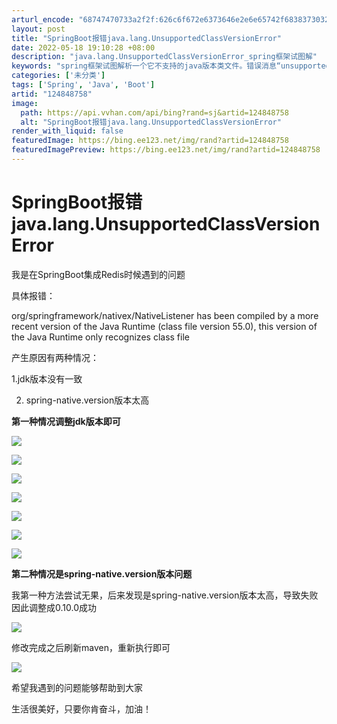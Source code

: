 ```yaml
---
arturl_encode: "68747470733a2f2f:626c6f672e6373646e2e6e65742f683837303231313132392f:61727469636c652f64657461696c732f313234383438373538"
layout: post
title: "SpringBoot报错java.lang.UnsupportedClassVersionError"
date: 2022-05-18 19:10:28 +08:00
description: "java.lang.UnsupportedClassVersionError_spring框架试图解"
keywords: "spring框架试图解析一个它不支持的java版本类文件。错误消息“unsupported class"
categories: ['未分类']
tags: ['Spring', 'Java', 'Boot']
artid: "124848758"
image:
  path: https://api.vvhan.com/api/bing?rand=sj&artid=124848758
  alt: "SpringBoot报错java.lang.UnsupportedClassVersionError"
render_with_liquid: false
featuredImage: https://bing.ee123.net/img/rand?artid=124848758
featuredImagePreview: https://bing.ee123.net/img/rand?artid=124848758
---
```


# SpringBoot报错java.lang.UnsupportedClassVersionError

我是在SpringBoot集成Redis时候遇到的问题

具体报错：

org/springframework/nativex/NativeListener has been compiled by a more recent version of the Java Runtime (class file version 55.0), this version of the Java Runtime only recognizes class file

产生原因有两种情况：

1.jdk版本没有一致

2. spring-native.version版本太高

**第一种情况调整jdk版本即可**

![](https://i-blog.csdnimg.cn/blog_migrate/4427e00b10988c988f075672100ea895.png)

![](https://i-blog.csdnimg.cn/blog_migrate/c33ee32f499eaa88c4bded84f837e421.png)

![](https://i-blog.csdnimg.cn/blog_migrate/055208750f539d2aeef0205d7480493f.png)

![](https://i-blog.csdnimg.cn/blog_migrate/3c043453b9b4fc19d1b4efa5196cf2c0.png)

![](https://i-blog.csdnimg.cn/blog_migrate/28588fb1787a0cbc1cb3635b2137a763.png)

![](https://i-blog.csdnimg.cn/blog_migrate/3d3b84fc7973efbeeadb107505b240bc.png)

![](https://i-blog.csdnimg.cn/blog_migrate/69e45a748f2088ea7b461f8e1e15a8ec.png)

**第二种情况是spring-native.version版本问题**

我第一种方法尝试无果，后来发现是spring-native.version版本太高，导致失败因此调整成0.10.0成功

![](https://i-blog.csdnimg.cn/blog_migrate/1038d84aeab8920b14c49a75174df5e4.png)

修改完成之后刷新maven，重新执行即可

![](https://i-blog.csdnimg.cn/blog_migrate/87d8f210f53f220d7a71517020537013.png)

希望我遇到的问题能够帮助到大家

生活很美好，只要你肯奋斗，加油！
